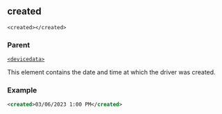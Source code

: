 ## created

`<created></created>`

### Parent

[`<devicedata>`][1]


This element contains the date and time at which the driver was created.


### Example

```xml
<created>03/06/2023 1:00 PM</created>
```



[1]:	https://snap-one.github.io/docs-driverworks-xml/#devicedata